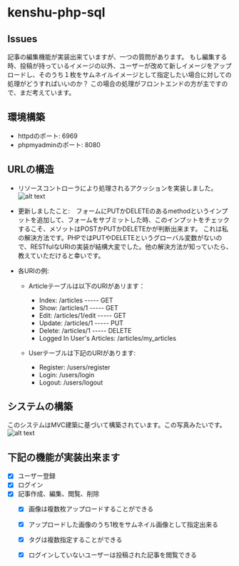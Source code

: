 # kenshu-php-sql
## Issues
記事の編集機能が実装出来ていますが、一つの質問があります。
もし編集する時、投稿が持っているイメージの以外、ユーザーが改めて新しイメージをアップロードし、そのうち１枚をサムネイルイメージとして指定したい場合に対しての処理がどうすればいいのか？
この場合の処理がフロントエンドの方が主ですので、まだ考えています。
## 環境構築

- httpdのポート: 6969
- phpmyadminのポート: 8080

## URLの構造
- リソースコントローラにより処理されるアクッションを実装しました。
![alt text](https://user-images.githubusercontent.com/63382767/98885166-e9da5a00-24d4-11eb-8034-6eddb880309f.png)
- 更新しましたこと:　フォームにPUTかDELETEのあるmethodというインプットを追加して、フォームをサブミットした時、このインプットをチェックするこそ、メソットはPOSTかPUTかDELETEかが判断出来ます。
これは私の解決方法です。PHPではPUTやDELETEというグローバル変数がないので、RESTfulなURIの実装が結構大変でした。他の解決方法が知っていたら、教えていただけると幸いです。


- 各URIの例:
    - Articleテーブルは以下のURIがあリます：
        - Index: /articles ----- GET
        - Show: /articles/1 ----- GET
        - Edit: /articles/1/edit ----- GET
        - Update: /articles/1 ----- PUT
        - Delete: /articles/1 ----- DELETE
        - Logged In User's Articles: /articles/my_articles
    
    - Userテーブルは下記のURIがあります:
        - Register: /users/register
        - Login: /users/login
        - Logout: /users/logout


## システムの構築
このシステムはMVC建築に基づいて構築されています。この写真みたいです。
![alt text](https://viblo.asia/uploads/010d0558-8f86-471f-898f-da3344e2849a.png)

## 下記の機能が実装出来ます
- [x] ユーザー登録
- [x] ログイン
- [x] 記事作成、編集、閲覧、削除
    - [x] 画像は複数枚アップロードすることができる
    - [x] アップロードした画像のうち1枚をサムネイル画像として指定出来る
    - [x] タグは複数指定することができる
    - [x] ログインしていないユーザーは投稿された記事を閲覧できる
   


